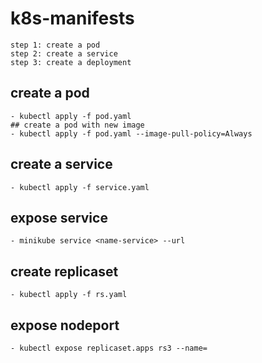 # k8s-manifests

    step 1: create a pod
    step 2: create a service
    step 3: create a deployment

## create a pod
    - kubectl apply -f pod.yaml
    ## create a pod with new image
    - kubectl apply -f pod.yaml --image-pull-policy=Always

## create a service
    - kubectl apply -f service.yaml

## expose service
    - minikube service <name-service> --url


## create replicaset
    - kubectl apply -f rs.yaml


## expose nodeport
    - kubectl expose replicaset.apps rs3 --name=